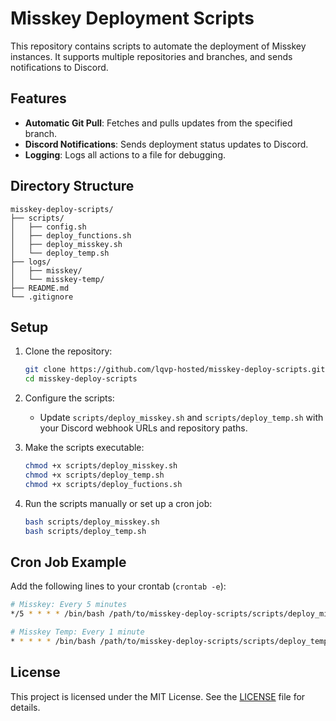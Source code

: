 # Misskey Deployment Scripts

This repository contains scripts to automate the deployment of Misskey instances. It supports multiple repositories and branches, and sends notifications to Discord.

## Features

- **Automatic Git Pull**: Fetches and pulls updates from the specified branch.
- **Discord Notifications**: Sends deployment status updates to Discord.
- **Logging**: Logs all actions to a file for debugging.

## Directory Structure

```
misskey-deploy-scripts/
├── scripts/
│   ├── config.sh
│   ├── deploy_functions.sh
│   ├── deploy_misskey.sh
│   └── deploy_temp.sh
├── logs/
│   ├── misskey/
│   └── misskey-temp/
├── README.md
└── .gitignore
```

## Setup

1. Clone the repository:
   ```bash
   git clone https://github.com/lqvp-hosted/misskey-deploy-scripts.git
   cd misskey-deploy-scripts
   ```

2. Configure the scripts:
   - Update `scripts/deploy_misskey.sh` and `scripts/deploy_temp.sh` with your Discord webhook URLs and repository paths.

3. Make the scripts executable:
   ```bash
   chmod +x scripts/deploy_misskey.sh
   chmod +x scripts/deploy_temp.sh
   chmod +x scripts/deploy_fuctions.sh
   ```

4. Run the scripts manually or set up a cron job:
   ```bash
   bash scripts/deploy_misskey.sh
   bash scripts/deploy_temp.sh
   ```

## Cron Job Example

Add the following lines to your crontab (`crontab -e`):

```bash
# Misskey: Every 5 minutes
*/5 * * * * /bin/bash /path/to/misskey-deploy-scripts/scripts/deploy_misskey.sh

# Misskey Temp: Every 1 minute
* * * * * /bin/bash /path/to/misskey-deploy-scripts/scripts/deploy_temp.sh
```

## License

This project is licensed under the MIT License. See the [LICENSE](LICENSE) file for details.